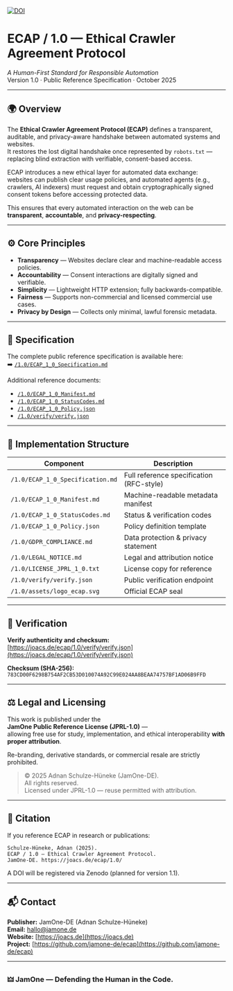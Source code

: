 [![DOI](https://zenodo.org/badge/DOI/10.5281/zenodo.17420277.svg)](https://doi.org/10.5281/zenodo.17420277)

# ECAP / 1.0 — Ethical Crawler Agreement Protocol  
*A Human-First Standard for Responsible Automation*  
Version 1.0 · Public Reference Specification · October 2025  

---

## 🌍 Overview
The **Ethical Crawler Agreement Protocol (ECAP)** defines a transparent, auditable, and privacy-aware handshake between automated systems and websites.  
It restores the lost digital handshake once represented by `robots.txt` — replacing blind extraction with verifiable, consent-based access.  

ECAP introduces a new ethical layer for automated data exchange:  
websites can publish clear usage policies, and automated agents (e.g., crawlers, AI indexers) must request and obtain cryptographically signed consent tokens before accessing protected data.

This ensures that every automated interaction on the web can be **transparent**, **accountable**, and **privacy-respecting**.

---

## ⚙️ Core Principles
- **Transparency** — Websites declare clear and machine-readable access policies.  
- **Accountability** — Consent interactions are digitally signed and verifiable.  
- **Simplicity** — Lightweight HTTP extension; fully backwards-compatible.  
- **Fairness** — Supports non-commercial and licensed commercial use cases.  
- **Privacy by Design** — Collects only minimal, lawful forensic metadata.  

---

## 📘 Specification
The complete public reference specification is available here:  
➡️ [`/1.0/ECAP_1_0_Specification.md`](1.0/ECAP_1_0_Specification.md)

Additional reference documents:
- [`/1.0/ECAP_1_0_Manifest.md`](1.0/ECAP_1_0_Manifest.md)
- [`/1.0/ECAP_1_0_StatusCodes.md`](1.0/ECAP_1_0_StatusCodes.md)
- [`/1.0/ECAP_1_0_Policy.json`](1.0/ECAP_1_0_Policy.json)
- [`/1.0/verify/verify.json`](1.0/verify/verify.json)

---

## 🧩 Implementation Structure
| Component | Description |
|------------|-------------|
| `/1.0/ECAP_1_0_Specification.md` | Full reference specification (RFC-style) |
| `/1.0/ECAP_1_0_Manifest.md` | Machine-readable metadata manifest |
| `/1.0/ECAP_1_0_StatusCodes.md` | Status & verification codes |
| `/1.0/ECAP_1_0_Policy.json` | Policy definition template |
| `/1.0/GDPR_COMPLIANCE.md` | Data protection & privacy statement |
| `/1.0/LEGAL_NOTICE.md` | Legal and attribution notice |
| `/1.0/LICENSE_JPRL_1_0.txt` | License copy for reference |
| `/1.0/verify/verify.json` | Public verification endpoint |
| `/1.0/assets/logo_ecap.svg` | Official ECAP seal |

---

## 🔐 Verification
**Verify authenticity and checksum:**  
[https://joacs.de/ecap/1.0/verify/verify.json](https://joacs.de/ecap/1.0/verify/verify.json)

**Checksum (SHA-256):**  
`783CD00F6298B754AF2CB53D010074A92C99E024AA8BEAA74757BF1AD06B9FFD`

---

## ⚖️ Legal and Licensing
This work is published under the  
**JamOne Public Reference License (JPRL-1.0)** —  
allowing free use for study, implementation, and ethical interoperability **with proper attribution**.  

Re-branding, derivative standards, or commercial resale are strictly prohibited.  

> © 2025 Adnan Schulze-Hüneke (JamOne-DE).  
> All rights reserved.  
> Licensed under JPRL-1.0 — reuse permitted with attribution.

---

## 🧠 Citation
If you reference ECAP in research or publications:

```
Schulze-Hüneke, Adnan (2025). 
ECAP / 1.0 — Ethical Crawler Agreement Protocol.
JamOne-DE. https://joacs.de/ecap/1.0/
```

A DOI will be registered via Zenodo (planned for version 1.1).

---

## 📬 Contact
**Publisher:** JamOne-DE (Adnan Schulze-Hüneke)  
**Email:** [hallo@jamone.de](mailto:hallo@jamone.de)  
**Website:** [https://joacs.de](https://joacs.de)  
**Project:** [https://github.com/jamone-de/ecap](https://github.com/jamone-de/ecap)

---

### 🜲 JamOne — Defending the Human in the Code.
